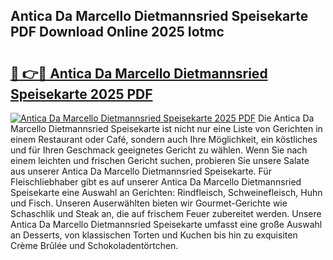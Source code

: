 ## Antica Da Marcello Dietmannsried Speisekarte PDF Download Online 2025 Iotmc

# <h2><a href="http://gccl6c.nevu.top/?p=Antica+Da+Marcello+Dietmannsried+Speisekarte">🔗 👉🔴 Antica Da Marcello Dietmannsried Speisekarte 2025 PDF</a></h2>

[![Antica Da Marcello Dietmannsried Speisekarte 2025 PDF](https://i.imgur.com/dBaPXMq.png)](http://gccl6c.nevu.top/?p=Antica+Da+Marcello+Dietmannsried+Speisekarte)
Die Antica Da Marcello Dietmannsried Speisekarte ist nicht nur eine Liste von Gerichten in einem Restaurant oder Café, sondern auch Ihre Möglichkeit, ein köstliches und für Ihren Geschmack geeignetes Gericht zu wählen. Wenn Sie nach einem leichten und frischen Gericht suchen, probieren Sie unsere Salate aus unserer Antica Da Marcello Dietmannsried Speisekarte. Für Fleischliebhaber gibt es auf unserer Antica Da Marcello Dietmannsried Speisekarte eine Auswahl an Gerichten: Rindfleisch, Schweinefleisch, Huhn und Fisch. Unseren Auserwählten bieten wir Gourmet-Gerichte wie Schaschlik und Steak an, die auf frischem Feuer zubereitet werden. Unsere Antica Da Marcello Dietmannsried Speisekarte umfasst eine große Auswahl an Desserts, von klassischen Torten und Kuchen bis hin zu exquisiten Crème Brûlée und Schokoladentörtchen.
